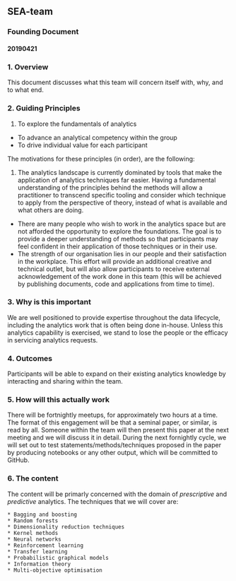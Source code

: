 
## SEA-team

### Founding Document

#### 20190421

### 1. Overview

This document discusses what this team will concern itself with, why, and to what end.

### 2. Guiding Principles
 1. To explore the fundamentals of analytics
 * To advance an analytical competency within the group
 * To drive individual value for each participant

The motivations for these principles (in order), are the following:
 1. The analytics landscape is currently dominated by tools that make the application of analytics techniques far easier. Having a fundamental understanding of the principles behind the methods will allow a practitioner to transcend specific tooling and consider which technique to apply from the perspective of theory, instead of what is available and what others are doing.
 * There are many people who wish to work in the analytics space but are not afforded the opportunity to explore the foundations. The goal is to provide a deeper understanding of methods so that participants may feel confident in their application of those techniques or in their use.
 * The strength of our organisation lies in our people and their satisfaction in the workplace. This effort will provide an additional creative and technical outlet, but will also allow participants to receive external acknowledgement of the work done in this team (this will be achieved by publishing documents, code and applications from time to time).

### 3. Why is this important

 We are well positioned to provide expertise throughout the data lifecycle, including the analytics work that is often being done in-house. Unless this analytics capability is exercised, we stand to lose the people or the efficacy in servicing analytics requests.

### 4. Outcomes

  Participants will be able to expand on their existing analytics knowledge by interacting and sharing within the team.

### 5. How will this actually work

  There will be fortnightly meetups, for approximately two hours at a time. The format of this engagement will be that a seminal paper, or similar,  is read by all. Someone within the team will then present this paper at the next meeting and we will discuss it in detail. During the next fornightly cycle, we will set out to test statements/methods/techniques proposed in the paper by producing notebooks or any other output, which will be committed to GitHub.


### 6. The content

  The content will be primarly concerned with the domain of _prescriptive_ and _predictive_ analytics. The techniques that we will cover are:

    * Bagging and boosting
    * Random forests
    * Dimensionality reduction techniques
    * Kernel methods
    * Neural networks
    * Reinforcement learning
    * Transfer learning
    * Probabilistic graphical models
    * Information theory
    * Multi-objective optimisation
